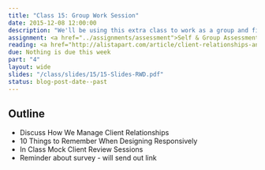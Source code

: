 ```yaml
---
title: "Class 15: Group Work Session"
date: 2015-12-08 12:00:00
description: "We'll be using this extra class to work as a group and finish the final assignments."
assignment: <a href="../assignments/assessment">Self & Group Assessment</a>
reading: <a href="http://alistapart.com/article/client-relationships-and-the-multi-device-web">Client Relationships and the Multi-Device Web</a>
due: Nothing is due this week
part: "4"
layout: wide
slides: "/class/slides/15/15-Slides-RWD.pdf"
status: blog-post-date--past
---
```


## Outline

* Discuss How We Manage Client Relationships
* 10 Things to Remember When Designing Responsively
* In Class Mock Client Review Sessions
* Reminder about survey - will send out link